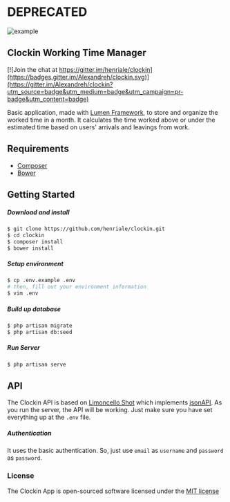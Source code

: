 # DEPRECATED
![example](https://raw.githubusercontent.com/henriale/clockin/master/public/assets/img/profile/Screen%20Shot%202017-09-17%20at%2016.56.45.png)
## Clockin Working Time Manager

[![Join the chat at https://gitter.im/henriale/clockin](https://badges.gitter.im/Alexandreh/clockin.svg)](https://gitter.im/Alexandreh/clockin?utm_source=badge&utm_medium=badge&utm_campaign=pr-badge&utm_content=badge)

Basic application, made with [Lumen Framework](http://lumen.laravel.com/), to store and organize the worked time in a month.
It calculates the time worked above or under the estimated time based on users' arrivals and leavings from work.

## Requirements
- [Composer](https://getcomposer.org)
- [Bower](http://bower.io)

## Getting Started
##### Download and install 
```bash
$ git clone https://github.com/henriale/clockin.git
$ cd clockin
$ composer install
$ bower install
```

##### Setup environment
```bash
$ cp .env.example .env
# then, fill out your environment information
$ vim .env
```

##### Build up database
```bash
$ php artisan migrate
$ php artisan db:seed
```

##### Run Server
```bash
$ php artisan serve
```

## API
The Clockin API is based on [Limoncello Shot](https://github.com/neomerx/limoncello-shot) which implements [jsonAPI](http://jsonapi.org). As you run the server, the API will be working. Just make sure you have set everything up at the `.env` file.
##### Authentication
It uses the basic authentication. So, just use `email` as `username` and `password` as `password`.

### License

The Clockin App is open-sourced software licensed under the [MIT license](http://opensource.org/licenses/MIT)
